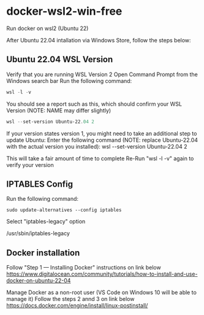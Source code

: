 # docker-wsl2-win-free
Run docker on wsl2 (Ubuntu 22)

After Ubuntu 22.04 intallation via Windows Store, follow the steps below:

## Ubuntu 22.04 WSL Version

Verify that you are running WSL Version 2
Open Command Prompt from the Windows search bar
Run the following command:

```powershell
wsl -l -v
```

You should see a report such as this, which should confirm your WSL Version (NOTE: NAME may differ slightly)

```powershell
wsl --set-version Ubuntu-22.04 2
```

If your version states version 1, you might need to take an additional step to update Ubuntu:
Enter the following command (NOTE: replace Ubuntu-22.04 with the actual version you installed):
wsl --set-version Ubuntu-22.04 2

This will take a fair amount of time to complete
Re-Run "wsl -l -v" again to verify your version


## IPTABLES Config

Run the following command:
```shell
sudo update-alternatives --config iptables
```

Select "iptables-legacy" option

/usr/sbin/iptables-legacy

## Docker installation

Follow "Step 1 — Installing Docker" instructions on link below 
https://www.digitalocean.com/community/tutorials/how-to-install-and-use-docker-on-ubuntu-22-04


Manage Docker as a non-root user (VS Code on Windows 10 will be able to manage it)
Follow the steps 2 annd 3 on link below
https://docs.docker.com/engine/install/linux-postinstall/
